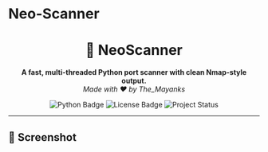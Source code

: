 # Neo-Scanner

<h1 align="center">🔎 NeoScanner</h1>

<p align="center">
  <b>A fast, multi-threaded Python port scanner with clean Nmap-style output.</b><br>
  <i>Made with ❤️ by The_Mayanks</i>
</p>

<p align="center">
  <img src="https://img.shields.io/badge/Python-3.8+-blue?logo=python" alt="Python Badge">
  <img src="https://img.shields.io/badge/License-MIT-green" alt="License Badge">
  <img src="https://img.shields.io/badge/Status-Active-brightgreen" alt="Project Status">
</p>

---

## 📸 Screenshot

